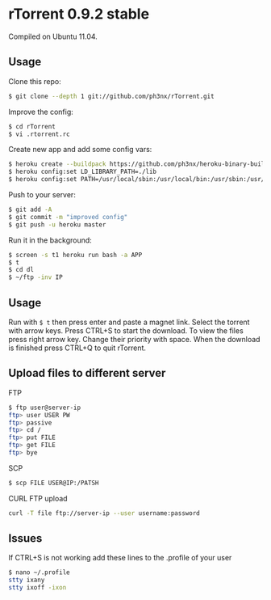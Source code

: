 # rTorrent 0.9.2 stable

Compiled on Ubuntu 11.04.

## Usage

Clone this repo:

```bash
$ git clone --depth 1 git://github.com/ph3nx/rTorrent.git
```

Improve the config:

```bash
$ cd rTorrent
$ vi .rtorrent.rc
```

Create new app and add some config vars:

```bash
$ heroku create --buildpack https://github.com/ph3nx/heroku-binary-buildpack.git
$ heroku config:set LD_LIBRARY_PATH=./lib
$ heroku config:set PATH=/usr/local/sbin:/usr/local/bin:/usr/sbin:/usr/bin:/sbin:/bin:/app/bin
```

Push to your server:

```bash
$ git add -A
$ git commit -m "improved config"
$ git push -u heroku master
```

Run it in the background:

```bash
$ screen -s t1 heroku run bash -a APP
$ t
$ cd dl
$ ~/ftp -inv IP
```

## Usage

Run with `$ t` then press enter and paste a magnet link.
Select the torrent with arrow keys.
Press CTRL+S to start the download.
To view the files press right arrow key. Change their priority with space.
When the download is finished press CTRL+Q to quit rTorrent.


## Upload files to different server

FTP

```bash
$ ftp user@server-ip
ftp> user USER PW
ftp> passive
ftp> cd /
ftp> put FILE
ftp> get FILE
ftp> bye
```

SCP

```bash
$ scp FILE USER@IP:/PATSH
```

CURL FTP upload

```bash
curl -T file ftp://server-ip --user username:password
```


## Issues

If CTRL+S is not working add these lines to the .profile of your user

```bash
$ nano ~/.profile
stty ixany
stty ixoff -ixon
```
